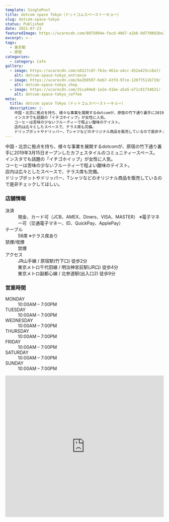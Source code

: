 ```yaml
---
template: SinglePost
title: dotcom space Tokyo（ドットコムスペーストーキョー）
slug: dotcom-space-tokyo
status: Published
date: 2021-07-23
featuredImage: https://ucarecdn.com/8875094e-facd-4067-a1b6-9d770892be2f/
excerpt: <--
tags:
  - 東京都
  - 原宿
categories:
  - category: Cafe
gallery:
  - image: https://ucarecdn.com/a9127cd7-7b1e-461a-a4cc-452a425cc8a7/
    alt: dotcom-space-tokyo_entrance
  - image: https://ucarecdn.com/be2b0597-6eb7-43fd-97ce-126f7511b719/
    alt: dotcom-space-tokyo_shop
  - image: https://ucarecdn.com/31ca94e8-1e2e-41be-a5a5-e71c81734631/
    alt: dotcom-space-tokyo_coffee
meta:
  title: dotcom space Tokyo（ドットコムスペーストーキョー）
  description: |-
    中国・北京に拠点を持ち、様々な事業を展開するdotcomが、原宿の竹下通り裏手に2019年3月15日オープンしたカフェスタイルのコミュニティースペース。
    インスタでも話題の「イチゴホイップ」が女性に人気。
    コーヒーは苦味の少ないフルーティーで程よい酸味のテイスト。
    店内は広々としたスペースで、テラス席も完備。
    ドリップポットやドリッパー、Tシャツなどのオリジナル商品を販売しているので是非チェックしてほしい。
---
```

中国・北京に拠点を持ち、様々な事業を展開するdotcomが、原宿の竹下通り裏手に2019年3月15日オープンしたカフェスタイルのコミュニティースペース。\
インスタでも話題の「イチゴホイップ」が女性に人気。\
コーヒーは苦味の少ないフルーティーで程よい酸味のテイスト。\
店内は広々としたスペースで、テラス席も完備。\
ドリップポットやドリッパー、Tシャツなどのオリジナル商品を販売しているので是非チェックしてほしい。

### 店舗情報

<dl id="info">

<dt>決済</dt>
<dd>現金、カード可（JCB、AMEX、Diners、VISA、MASTER）
※電子マネー可（交通電子マネー、ID、QuickPay、ApplePay）</dd>
<dt>テーブル</dt>
<dd>58席
※テラス席あり</dd>
<dt>禁煙/喫煙</dt>
<dd>禁煙</dd>
<dt>アクセス</dt>
<dd>JR山手線 / 原宿駅(竹下口) 徒歩2分</dd>
<dd>東京メトロ千代田線 / 明治神宮前駅(JR口) 徒歩4分</dd>
<dd>東京メトロ副都心線 / 北参道駅(出入口2) 徒歩9分</dd>
</dl>

### 営業時間

<dl id="op_h">

<dt>MONDAY</dt>
<dd>10:00AM – 7:00PM</dd>
<dt>TUESDAY</dt>
<dd>10:00AM – 7:00PM</dd>
<dt>WEDNESDAY</dt>
<dd>10:00AM – 7:00PM</dd>
<dt>THURSDAY</dt>
<dd>10:00AM – 7:00PM</dd>
<dt>FRIDAY</dt>
<dd>10:00AM – 7:00PM</dd>
<dt>SATURDAY</dt>
<dd>10:00AM – 7:00PM</dd>
<dt>SUNDAY</dt>
<dd>10:00AM – 7:00PM</dd>
</dl>

<iframe src="https://www.google.com/maps/embed?pb=!1m14!1m8!1m3!1d12964.833460811915!2d139.7036697!3d35.6718711!3m2!1i1024!2i768!4f13.1!3m3!1m2!1s0x0%3A0x236fe3484bc12933!2sdotcom%20space%20Tokyo!5e0!3m2!1sja!2sjp!4v1584352224822!5m2!1sja!2sjp" width="100%" height="450" frameborder="0" style="border:0;" allowfullscreen="" aria-hidden="false" tabindex="0"></iframe>